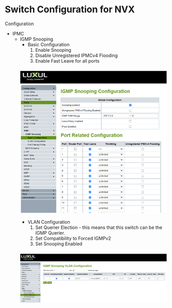 # Switch Configuration for NVX
Configuration
- IPMC
    - IGMP Snooping
        - Basic Configuration
            1) Enable Snooping
            2) Disable Unregistered IPMCv4 Flooding
            3) Enable Fast Leave for all ports
        ### ![luxul igmp snooping](luxul-igmp-snooping.png)
        - VLAN Configuration
            1) Set Querier Election - this means that this switch can be the IGMP Querier.
            2) Set Compatibility to Forced IGMPv2
            3) Set Snooping Enabled
        ### ![luxul igmp vlan](luxul-igmp-vlan.png)